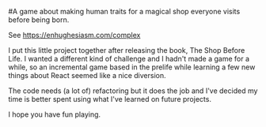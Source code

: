 #A game about making human traits for a magical shop everyone visits before being born.

See <https://enhughesiasm.com/complex>

I put this little project together after releasing the book, The Shop Before Life. I wanted a different kind of challenge and I hadn't made a game for a while, so an incremental game based in the prelife while learning a few new things about React seemed like a nice diversion.

The code needs (a lot of) refactoring but it does the job and I've decided my time is better spent using what I've learned on future projects.

I hope you have fun playing.
